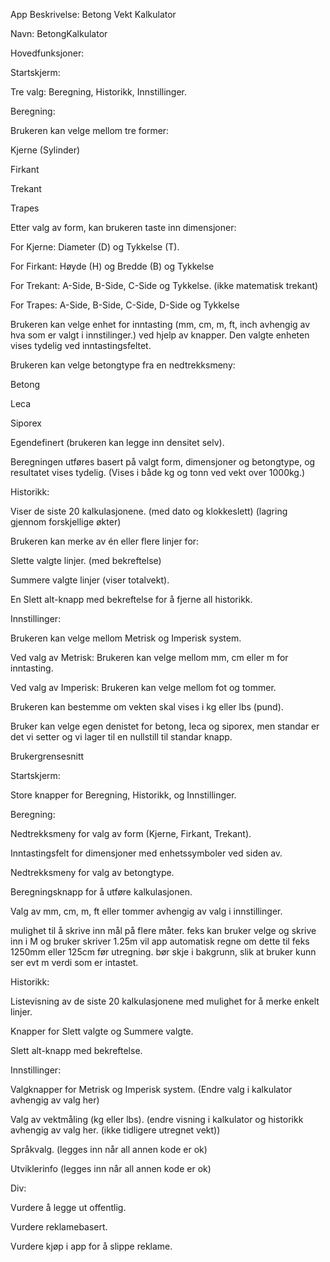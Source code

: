 App Beskrivelse: Betong Vekt Kalkulator 

Navn: BetongKalkulator 

Hovedfunksjoner: 

Startskjerm: 

Tre valg: Beregning, Historikk, Innstillinger. 

Beregning: 

Brukeren kan velge mellom tre former: 

Kjerne (Sylinder) 

Firkant 

Trekant 

Trapes 

Etter valg av form, kan brukeren taste inn dimensjoner: 

For Kjerne: Diameter (D) og Tykkelse (T). 

For Firkant: Høyde (H) og Bredde (B) og Tykkelse 

For Trekant: A-Side, B-Side, C-Side og Tykkelse. (ikke matematisk trekant)  

For Trapes:  A-Side, B-Side, C-Side, D-Side og Tykkelse 

 

Brukeren kan velge enhet for inntasting (mm, cm, m, ft, inch avhengig av hva som er valgt i innstilinger.) ved hjelp av knapper. Den valgte enheten vises tydelig ved inntastingsfeltet. 

Brukeren kan velge betongtype fra en nedtrekksmeny: 

Betong 

Leca 

Siporex 

Egendefinert (brukeren kan legge inn densitet selv). 

Beregningen utføres basert på valgt form, dimensjoner og betongtype, og resultatet vises tydelig. (Vises i både kg og tonn ved vekt over 1000kg.) 

Historikk: 

Viser de siste 20 kalkulasjonene. (med dato og klokkeslett) (lagring gjennom forskjellige økter) 

Brukeren kan merke av én eller flere linjer for: 

Slette valgte linjer. (med bekreftelse) 

Summere valgte linjer (viser totalvekt). 

En Slett alt-knapp med bekreftelse for å fjerne all historikk. 

Innstillinger: 

Brukeren kan velge mellom Metrisk og Imperisk system. 

Ved valg av Metrisk: Brukeren kan velge mellom mm, cm eller m for inntasting. 

Ved valg av Imperisk: Brukeren kan velge mellom fot og tommer. 

Brukeren kan bestemme om vekten skal vises i kg eller lbs (pund). 

Bruker kan velge egen denistet for betong, leca og siporex, men standar er det vi setter og vi lager til en nullstill til standar knapp.

Brukergrensesnitt 

Startskjerm: 

Store knapper for Beregning, Historikk, og Innstillinger. 

Beregning: 

Nedtrekksmeny for valg av form (Kjerne, Firkant, Trekant). 

Inntastingsfelt for dimensjoner med enhetssymboler ved siden av. 

Nedtrekksmeny for valg av betongtype. 

Beregningsknapp for å utføre kalkulasjonen. 

Valg av mm, cm, m, ft eller tommer avhengig av valg i innstillinger. 

mulighet til å skrive inn mål på flere måter. feks kan bruker velge og skrive inn i M og bruker skriver 1.25m vil app automatisk regne om dette til feks 1250mm eller 125cm før utregning. bør skje i bakgrunn, slik at bruker kunn ser evt m verdi som er intastet. 

Historikk: 

Listevisning av de siste 20 kalkulasjonene med mulighet for å merke enkelt linjer. 

Knapper for Slett valgte og Summere valgte. 

Slett alt-knapp med bekreftelse. 

Innstillinger: 

Valgknapper for Metrisk og Imperisk system. (Endre valg i kalkulator avhengig av valg her) 

Valg av vektmåling (kg eller lbs). (endre visning i kalkulator og historikk avhengig av valg her. (ikke tidligere utregnet vekt)) 

Språkvalg. (legges inn når all annen kode er ok) 

Utviklerinfo (legges inn når all annen kode er ok) 

Div: 

Vurdere å legge ut offentlig. 

Vurdere reklamebasert. 

Vurdere kjøp i app for å slippe reklame. 

 

 

 

 
